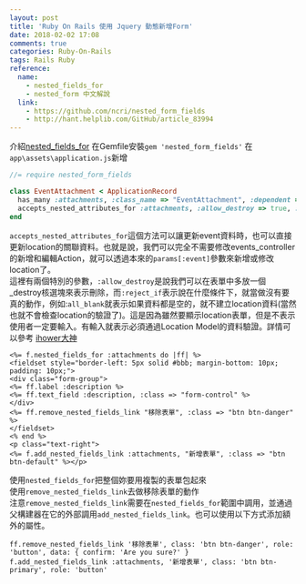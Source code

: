 ```yaml
---
layout: post
title: 'Ruby On Rails 使用 Jquery 動態新增Form'
date: 2018-02-02 17:08
comments: true
categories: Ruby-On-Rails
tags: Rails Ruby
reference:
  name:
    - nested_fields_for
    - nested_form 中文解說
  link:
    - https://github.com/ncri/nested_form_fields
    - http://hant.helplib.com/GitHub/article_83994
---
```

介紹[nested_fields_for](https://github.com/ncri/nested_form_fields)
在Gemfile安裝`gem 'nested_form_fields'`
在`app\assets\application.js`新增
```js
//= require nested_form_fields
```
```rb
class EventAttachment < ApplicationRecord
  has_many :attachments, :class_name => "EventAttachment", :dependent => :destroy
  accepts_nested_attributes_for :attachments, :allow_destroy => true, :reject_if => :all_blank
end
```
`accepts_nested_attributes_for`這個方法可以讓更新event資料時，也可以直接更新location的關聯資料。也就是說，我們可以完全不需要修改events_controller的新增和編輯Action，就可以透過本來的`params[:event]`參數來新增或修改location了。<br>
這裡有兩個特別的參數，`:allow_destroy`是說我們可以在表單中多放一個_destroy核選塊來表示刪除，而`:reject_if`表示說在什麼條件下，就當做沒有要真的動作，例如:`all_blank`就表示如果資料都是空的，就不建立location資料(當然也就不會檢查location的驗證了)。這是因為雖然要顯示location表單，但是不表示使用者一定要輸入。有輸入就表示必須通過Location Model的資料驗證。詳情可以參考 [ihower大神](https://ihower.tw/rails/restful-practices.html)
```erb
<%= f.nested_fields_for :attachments do |ff| %>
<fieldset style="border-left: 5px solid #bbb; margin-bottom: 10px; padding: 10px;">
<div class="form-group">
<%= ff.label :description %>
<%= ff.text_field :description, :class => "form-control" %>
</div>
<%= ff.remove_nested_fields_link "移除表單", :class => "btn btn-danger" %>
</fieldset>
<% end %>
<p class="text-right">
<%= f.add_nested_fields_link :attachments, "新增表單", :class => "btn btn-default" %></p>
```
使用`nested_fields_for`把整個妳要用複製的表單包起來<br>
使用`remove_nested_fields_link`去做移除表單的動作<br>
注意`remove_nested_fields_link`需要在`nested_fields_for`範圍中調用，並通過父構建器在它的外部調用`add_nested_fields_link`。也可以使用以下方式添加額外的屬性。
```erb
ff.remove_nested_fields_link '移除表單', class: 'btn btn-danger', role: 'button', data: { confirm: 'Are you sure?' }
f.add_nested_fields_link :attachments, '新增表單', class: 'btn btn-primary', role: 'button'
```